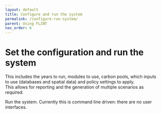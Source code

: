 ```yaml
---
layout: default
title: Configure and run the system
permalink: /configure-run-system/
parent: Using FLINT
nav_order: 6
---
```

# Set the configuration and run the system  

This includes the years to run, modules to use, carbon pools, which inputs to use (databases and spatial data) and policy settings to apply.  
This allows for reporting and the generation of multiple scenarios as required. 

Run the system. Currently this is command line driven: there are no user interfaces.